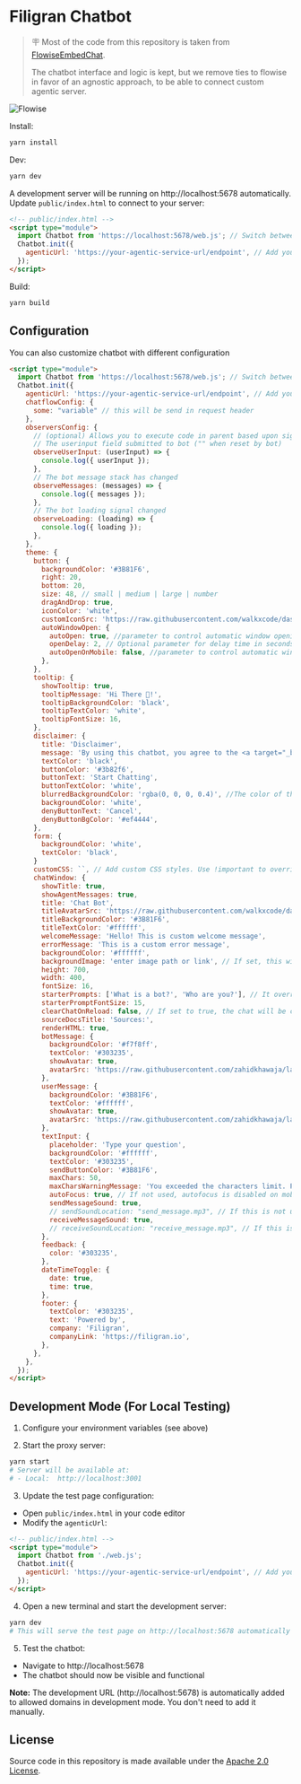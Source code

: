 <!-- markdownlint-disable MD030 -->

# Filigran Chatbot

> 🪧 Most of the code from this repository is taken from [FlowiseEmbedChat](https://github.com/FlowiseAI/FlowiseChatEmbed).
>
> The chatbot interface and logic is kept, but we remove ties to flowise in favor of an agnostic approach, to be able to connect custom agentic server.

![Flowise](https://github.com/FlowiseAI/FlowiseChatEmbed/blob/main/images/ChatEmbed.gif?raw=true)

Install:

```bash
yarn install
```

Dev:

```bash
yarn dev
```

A development server will be running on http://localhost:5678 automatically. Update `public/index.html` to connect to your server:

```html
<!-- public/index.html -->
<script type="module">
  import Chatbot from 'https://localhost:5678/web.js'; // Switch between './web.js' or 'https://localhost:5678/web.js'
  Chatbot.init({
    agenticUrl: 'https://your-agentic-service-url/endpoint', // Add your endpoint
  });
</script>
```

Build:

```bash
yarn build
```

## Configuration

You can also customize chatbot with different configuration

```html
<script type="module">
  import Chatbot from 'https://localhost:5678/web.js'; // Switch between './web.js' or 'https://localhost:5678/web.js'
  Chatbot.init({
    agenticUrl: 'https://your-agentic-service-url/endpoint', // Add your endpoint
    chatflowConfig: {
      some: "variable" // this will be send in request header
    },
    observersConfig: {
      // (optional) Allows you to execute code in parent based upon signal observations within the chatbot.
      // The userinput field submitted to bot ("" when reset by bot)
      observeUserInput: (userInput) => {
        console.log({ userInput });
      },
      // The bot message stack has changed
      observeMessages: (messages) => {
        console.log({ messages });
      },
      // The bot loading signal changed
      observeLoading: (loading) => {
        console.log({ loading });
      },
    },
    theme: {
      button: {
        backgroundColor: '#3B81F6',
        right: 20,
        bottom: 20,
        size: 48, // small | medium | large | number
        dragAndDrop: true,
        iconColor: 'white',
        customIconSrc: 'https://raw.githubusercontent.com/walkxcode/dashboard-icons/main/svg/google-messages.svg',
        autoWindowOpen: {
          autoOpen: true, //parameter to control automatic window opening
          openDelay: 2, // Optional parameter for delay time in seconds
          autoOpenOnMobile: false, //parameter to control automatic window opening in mobile
        },
      },
      tooltip: {
        showTooltip: true,
        tooltipMessage: 'Hi There 👋!',
        tooltipBackgroundColor: 'black',
        tooltipTextColor: 'white',
        tooltipFontSize: 16,
      },
      disclaimer: {
        title: 'Disclaimer',
        message: 'By using this chatbot, you agree to the <a target="_blank" href="https://your-url/terms">Terms & Condition</a>',
        textColor: 'black',
        buttonColor: '#3b82f6',
        buttonText: 'Start Chatting',
        buttonTextColor: 'white',
        blurredBackgroundColor: 'rgba(0, 0, 0, 0.4)', //The color of the blurred background that overlays the chat interface
        backgroundColor: 'white',
        denyButtonText: 'Cancel',
        denyButtonBgColor: '#ef4444',
      },
      form: {
        backgroundColor: 'white',
        textColor: 'black',
      }
      customCSS: ``, // Add custom CSS styles. Use !important to override default styles
      chatWindow: {
        showTitle: true,
        showAgentMessages: true,
        title: 'Chat Bot',
        titleAvatarSrc: 'https://raw.githubusercontent.com/walkxcode/dashboard-icons/main/svg/google-messages.svg',
        titleBackgroundColor: '#3B81F6',
        titleTextColor: '#ffffff',
        welcomeMessage: 'Hello! This is custom welcome message',
        errorMessage: 'This is a custom error message',
        backgroundColor: '#ffffff',
        backgroundImage: 'enter image path or link', // If set, this will overlap the background color of the chat window.
        height: 700,
        width: 400,
        fontSize: 16,
        starterPrompts: ['What is a bot?', 'Who are you?'], // It overrides the starter prompts set by the chat flow passed
        starterPromptFontSize: 15,
        clearChatOnReload: false, // If set to true, the chat will be cleared when the page reloads
        sourceDocsTitle: 'Sources:',
        renderHTML: true,
        botMessage: {
          backgroundColor: '#f7f8ff',
          textColor: '#303235',
          showAvatar: true,
          avatarSrc: 'https://raw.githubusercontent.com/zahidkhawaja/langchain-chat-nextjs/main/public/parroticon.png',
        },
        userMessage: {
          backgroundColor: '#3B81F6',
          textColor: '#ffffff',
          showAvatar: true,
          avatarSrc: 'https://raw.githubusercontent.com/zahidkhawaja/langchain-chat-nextjs/main/public/usericon.png',
        },
        textInput: {
          placeholder: 'Type your question',
          backgroundColor: '#ffffff',
          textColor: '#303235',
          sendButtonColor: '#3B81F6',
          maxChars: 50,
          maxCharsWarningMessage: 'You exceeded the characters limit. Please input less than 50 characters.',
          autoFocus: true, // If not used, autofocus is disabled on mobile and enabled on desktop. true enables it on both, false disables it on both.
          sendMessageSound: true,
          // sendSoundLocation: "send_message.mp3", // If this is not used, the default sound effect will be played if sendSoundMessage is true.
          receiveMessageSound: true,
          // receiveSoundLocation: "receive_message.mp3", // If this is not used, the default sound effect will be played if receiveSoundMessage is true.
        },
        feedback: {
          color: '#303235',
        },
        dateTimeToggle: {
          date: true,
          time: true,
        },
        footer: {
          textColor: '#303235',
          text: 'Powered by',
          company: 'Filigran',
          companyLink: 'https://filigran.io',
        },
      },
    },
  });
</script>
```

## Development Mode (For Local Testing)

1. Configure your environment variables (see above)

2. Start the proxy server:

```bash
yarn start
# Server will be available at:
# - Local:  http://localhost:3001
```

3. Update the test page configuration:

- Open `public/index.html` in your code editor
- Modify the `agenticUrl`:

```html
<!-- public/index.html -->
<script type="module">
  import Chatbot from './web.js';
  Chatbot.init({
    agenticUrl: 'https://your-agentic-service-url/endpoint', // Add your endpoint
  });
</script>
```

4. Open a new terminal and start the development server:

```bash
yarn dev
# This will serve the test page on http://localhost:5678 automatically
```

5. Test the chatbot:

- Navigate to http://localhost:5678
- The chatbot should now be visible and functional

**Note:** The development URL (http://localhost:5678) is automatically added to allowed domains in development mode. You don't need to add it manually.

## License

Source code in this repository is made available under the [Apache 2.0 License](https://www.apache.org/licenses/LICENSE-2.0).
